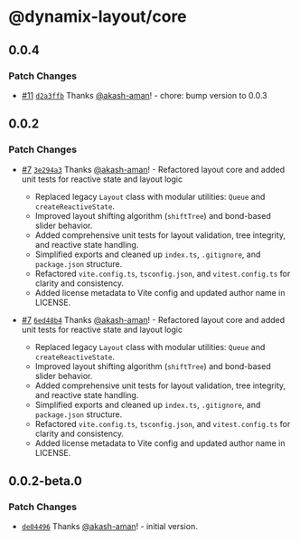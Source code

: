 # @dynamix-layout/core

## 0.0.4

### Patch Changes

- [#11](https://github.com/akash-aman/dynamix-layout/pull/11) [`d2a3ffb`](https://github.com/akash-aman/dynamix-layout/commit/d2a3ffba03a364bd1043a80504f860c555b82bf8) Thanks [@akash-aman](https://github.com/akash-aman)! - chore: bump version to 0.0.3

## 0.0.2

### Patch Changes

- [#7](https://github.com/akash-aman/dynamix-layout/pull/7) [`3e294a3`](https://github.com/akash-aman/dynamix-layout/commit/3e294a3d3f85986ad2348debc51a0d50e6287ecd) Thanks [@akash-aman](https://github.com/akash-aman)! - Refactored layout core and added unit tests for reactive state and layout logic
    - Replaced legacy `Layout` class with modular utilities: `Queue` and `createReactiveState`.
    - Improved layout shifting algorithm (`shiftTree`) and bond-based slider behavior.
    - Added comprehensive unit tests for layout validation, tree integrity, and reactive state handling.
    - Simplified exports and cleaned up `index.ts`, `.gitignore`, and `package.json` structure.
    - Refactored `vite.config.ts`, `tsconfig.json`, and `vitest.config.ts` for clarity and consistency.
    - Added license metadata to Vite config and updated author name in LICENSE.

- [#7](https://github.com/akash-aman/dynamix-layout/pull/7) [`6ed48b4`](https://github.com/akash-aman/dynamix-layout/commit/6ed48b4dc50d896c801c77b0293580e808f036ec) Thanks [@akash-aman](https://github.com/akash-aman)! - Refactored layout core and added unit tests for reactive state and layout logic
    - Replaced legacy `Layout` class with modular utilities: `Queue` and `createReactiveState`.
    - Improved layout shifting algorithm (`shiftTree`) and bond-based slider behavior.
    - Added comprehensive unit tests for layout validation, tree integrity, and reactive state handling.
    - Simplified exports and cleaned up `index.ts`, `.gitignore`, and `package.json` structure.
    - Refactored `vite.config.ts`, `tsconfig.json`, and `vitest.config.ts` for clarity and consistency.
    - Added license metadata to Vite config and updated author name in LICENSE.

## 0.0.2-beta.0

### Patch Changes

- [`de04496`](https://github.com/akash-aman/dynamix-layout/commit/de044969c2e47c254ced7113c4751a3127fba9d5) Thanks [@akash-aman](https://github.com/akash-aman)! - initial version.
